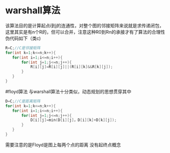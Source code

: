 # warshall算法
该算法目的是计算起点i到j的连通性，对整个图的邻接矩阵来说就是求传递闭包，这里其实是有n个R的，但可以合并，注意这种R0到Rn的承接才有了算法的合理性
伪代码如下（类c)
```cpp
R=C;//C是邻接矩阵
for(int k=1;k<=n;k++){
   for(int i=1;i<=n;i++){
       for(int j=1;j<=n;j++){
           R[i][j]=R[i][j]||(R[i][k]&&R[k][j]);
       }
   }
}
```
#floyd算法
与warshall算法十分类似，动态规划的思想贯穿其中
```cpp
D=C;//C是距离矩阵
for(int k=1;k<=n;k++){
   for(int i=1;i<=n;i++){
       for(int j=1;j<=n;j++){
           D[i][j]=min(D[i][j]，D[i][k]+D[k][j]);
       }
   }
}

```
需要注意的是Floyd是图上每两个点的距离 没有起终点概念
